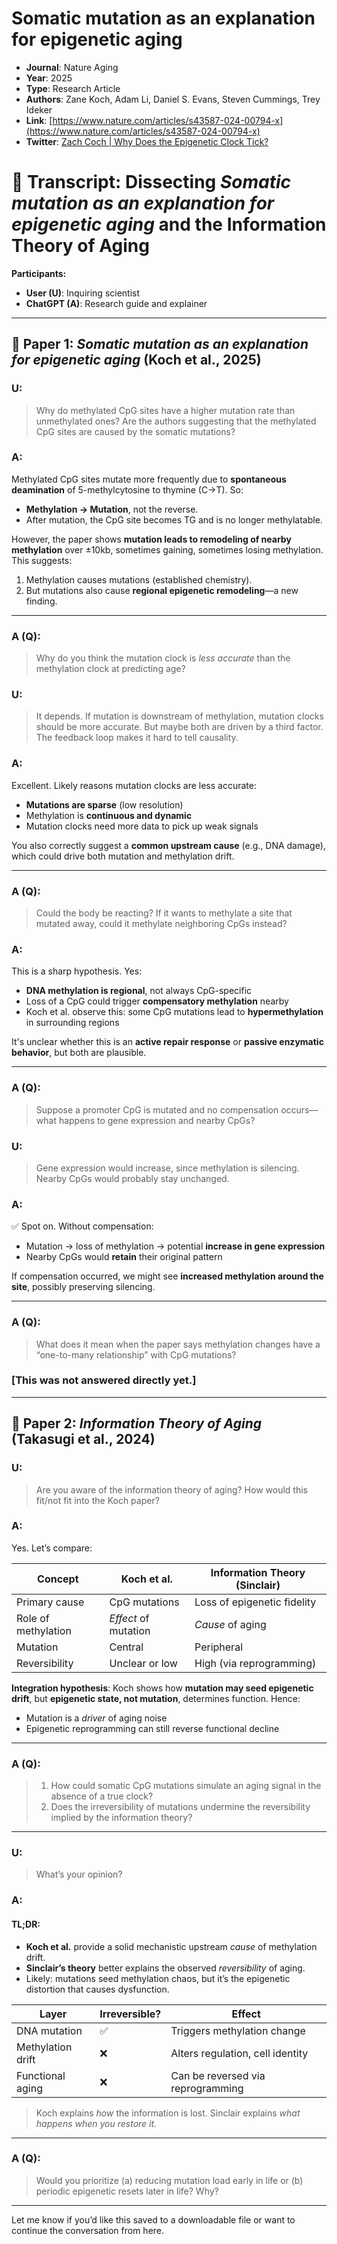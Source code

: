 # Somatic mutation as an explanation for epigenetic aging

- **Journal**: Nature Aging
- **Year**: 2025
- **Type**: Research Article
- **Authors**: Zane Koch, Adam Li, Daniel S. Evans, Steven Cummings, Trey Ideker
- **Link**: [https://www.nature.com/articles/s43587-024-00794-x](https://www.nature.com/articles/s43587-024-00794-x)
- **Twitter**: [Zach Coch | Why Does the Epigenetic Clock Tick?](https://x.com/zanehkoch/status/1878882282976464958)

# 🧬 Transcript: Dissecting *Somatic mutation as an explanation for epigenetic aging* and the Information Theory of Aging

**Participants:**

* **User (U)**: Inquiring scientist
* **ChatGPT (A)**: Research guide and explainer

---

## 🔹 Paper 1: *Somatic mutation as an explanation for epigenetic aging* (Koch et al., 2025)

### U:

> Why do methylated CpG sites have a higher mutation rate than unmethylated ones? Are the authors suggesting that the methylated CpG sites are caused by the somatic mutations?

### A:

Methylated CpG sites mutate more frequently due to **spontaneous deamination** of 5-methylcytosine to thymine (C→T). So:

* **Methylation → Mutation**, not the reverse.
* After mutation, the CpG site becomes TG and is no longer methylatable.

However, the paper shows **mutation leads to remodeling of nearby methylation** over ±10kb, sometimes gaining, sometimes losing methylation. This suggests:

1. Methylation causes mutations (established chemistry).
2. But mutations also cause **regional epigenetic remodeling**—a new finding.

---

### A (Q):

> Why do you think the mutation clock is *less accurate* than the methylation clock at predicting age?

### U:

> It depends. If mutation is downstream of methylation, mutation clocks should be more accurate. But maybe both are driven by a third factor. The feedback loop makes it hard to tell causality.

### A:

Excellent. Likely reasons mutation clocks are less accurate:

* **Mutations are sparse** (low resolution)
* Methylation is **continuous and dynamic**
* Mutation clocks need more data to pick up weak signals

You also correctly suggest a **common upstream cause** (e.g., DNA damage), which could drive both mutation and methylation drift.

---

### A (Q):

> Could the body be reacting? If it wants to methylate a site that mutated away, could it methylate neighboring CpGs instead?

### A:

This is a sharp hypothesis. Yes:

* **DNA methylation is regional**, not always CpG-specific
* Loss of a CpG could trigger **compensatory methylation** nearby
* Koch et al. observe this: some CpG mutations lead to **hypermethylation** in surrounding regions

It's unclear whether this is an **active repair response** or **passive enzymatic behavior**, but both are plausible.

---

### A (Q):

> Suppose a promoter CpG is mutated and no compensation occurs—what happens to gene expression and nearby CpGs?

### U:

> Gene expression would increase, since methylation is silencing. Nearby CpGs would probably stay unchanged.

### A:

✅ Spot on. Without compensation:

* Mutation → loss of methylation → potential **increase in gene expression**
* Nearby CpGs would **retain** their original pattern

If compensation occurred, we might see **increased methylation around the site**, possibly preserving silencing.

---

### A (Q):

> What does it mean when the paper says methylation changes have a “one-to-many relationship” with CpG mutations?

### \[This was not answered directly yet.]

---

## 🔹 Paper 2: *Information Theory of Aging* (Takasugi et al., 2024)

### U:

> Are you aware of the information theory of aging? How would this fit/not fit into the Koch paper?

### A:

Yes. Let’s compare:

| Concept             | Koch et al.          | Information Theory (Sinclair) |
| ------------------- | -------------------- | ----------------------------- |
| Primary cause       | CpG mutations        | Loss of epigenetic fidelity   |
| Role of methylation | *Effect* of mutation | *Cause* of aging              |
| Mutation            | Central              | Peripheral                    |
| Reversibility       | Unclear or low       | High (via reprogramming)      |

**Integration hypothesis**:
Koch shows how **mutation may seed epigenetic drift**, but **epigenetic state, not mutation**, determines function. Hence:

* Mutation is a *driver* of aging noise
* Epigenetic reprogramming can still reverse functional decline

---

### A (Q):

> 1. How could somatic CpG mutations simulate an aging signal in the absence of a true clock?
> 2. Does the irreversibility of mutations undermine the reversibility implied by the information theory?

---

### U:

> What’s your opinion?

### A:

#### TL;DR:

* **Koch et al.** provide a solid mechanistic upstream *cause* of methylation drift.
* **Sinclair’s theory** better explains the observed *reversibility* of aging.
* Likely: mutations seed methylation chaos, but it’s the epigenetic distortion that causes dysfunction.

| Layer             | Irreversible? | Effect                            |
| ----------------- | ------------- | --------------------------------- |
| DNA mutation      | ✅             | Triggers methylation change       |
| Methylation drift | ❌             | Alters regulation, cell identity  |
| Functional aging  | ❌             | Can be reversed via reprogramming |

> Koch explains *how* the information is lost.
> Sinclair explains *what happens when you restore it.*

---

### A (Q):

> Would you prioritize (a) reducing mutation load early in life or (b) periodic epigenetic resets later in life? Why?

---

Let me know if you’d like this saved to a downloadable file or want to continue the conversation from here.
